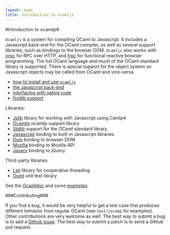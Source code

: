 ```yaml
---
layout: page
title: Introduction to ocamljs
---
```

#Introduction to ocamljs#

`Ocamljs` is a system for compiling OCaml to Javascript. It includes a
Javascript back-end for the OCaml compiler, as well as several support
libraries, such as bindings to the browser DOM. `Ocamljs` also works
with [orpc](http://jaked.github.com/orpc) for RPC over HTTP, and
[froc](http://jaked.github.com/froc) for functional reactive browser
programming. The full OCaml language and much of the OCaml standard
library is supported. There is special support for the object system
so Javascript objects may be called from OCaml and vice-versa.

 * [how to install and use `ocamljs`](Installation.html)
 * [the Javascript back-end](Jscomp.html)
 * [interfacing with native code](Interfacing.html)
 * [findlib support](Findlib.html)

Libraries:

 * [Jslib](Jslib.html) library for working with Javascript using Camlp4
 * [Ocamljs](Ocamljs.html) ocamljs support library
 * [Stdlib](Stdlib.html) support for the OCaml standard library
 * [Javascript](Javascript.html) binding to built-in Javascript libraries
 * [Dom](Dom.html) binding to browser DOM
 * [Mozilla](Mozilla.html) binding to Mozilla API
 * [Jquery](Jquery.html) binding to jQuery

Third-party libraries

 * [Lwt](Lwt.html) library for cooperative threading
 * [Ounit](Ounit.html) unit test library

See the [Ocamldoc](doc/index.html) and some [examples](examples/index.html).

###Contributing###

If you find a bug, it would be very helpful to get a test case that
produces different behavior from regular OCaml (see `test/jscomp` for
examples). Other contributions are very welcome as well. The best way
to submit a bug is to add a
[Github issue](http://github.com/jaked/ocamljs/issues). The best way
to submit a patch is to send a Github pull request.
